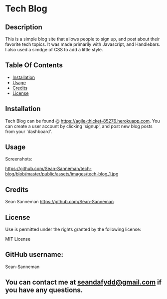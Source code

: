 # Tech Blog

  ## Description

  This is a simple  blog site that allows people to sign up, and post about their favorite tech topics. It was made primarily with Javascript, and Handlebars. I also used a simdge of CSS to add a little style.  

  ## Table Of Contents

  * [Installation](#installation)
  * [Usage](#usage)
  * [Credits](#credits)
  * [License](#rights)
  

  ## Installation

  Tech Blog can be found @ https://agile-thicket-85276.herokuapp.com. You can create a user account by clicking 'signup', and post new blog posts from your 'dashboard'.

  ## Usage

  Screenshots:
  
  https://github.com/Sean-Sanneman/tech-blog/blob/master/public/assets/images/tech-blog_1.jpg

  ## Credits

  Sean Sanneman https://github.com/Sean-Sanneman

  ## License

  Use is permitted under the rights granted by the following license:

  MIT License

  ## GitHub username:
  Sean-Sanneman

  ## You can contact me at seandafydd@gmail.com if you have any questions.

